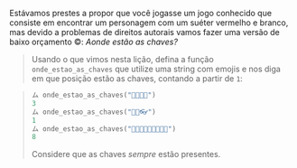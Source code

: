 Estávamos prestes a propor que você jogasse um jogo conhecido que consiste em encontrar um personagem com um suéter vermelho e branco, mas devido a problemas de direitos autorais vamos fazer uma versão de baixo orçamento :copyright:: _Aonde estão as chaves?_

> Usando o que vimos nesta lição, defina a função `onde_estao_as_chaves` que utilize uma string com emojis e nos diga em que posição estão as chaves, contando a partir de `1`:

>
> ```python
> ム onde_estao_as_chaves("🌂🐍🔑👛")
> 3
> ム onde_estao_as_chaves("🔑🔥👓")
> 1
> ム onde_estao_as_chaves("🍪🍪🍪🍪🍪🍪🍪🔑🧉")
> 8
> ```
>
> Considere que as chaves _sempre_ estão presentes.  

